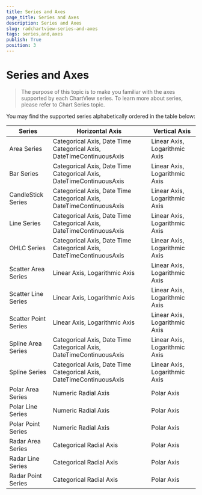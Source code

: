 ```yaml
---
title: Series and Axes
page_title: Series and Axes
description: Series and Axes
slug: radchartview-series-and-axes
tags: series,and,axes
publish: True
position: 3
---
```


# Series and Axes

>The purpose of this topic is to make you familiar with the axes supported by each ChartView series. To learn more about series, please refer to Chart Series topic. 

You may find the supported series alphabetically ordered in the table below:

| Series               | Horizontal Axis                                                      | Vertical Axis                 |
|----------------------|----------------------------------------------------------------------|-------------------------------|
| Area Series          | Categorical Axis, Date Time Categorical Axis, DateTimeContinuousAxis | Linear Axis, Logarithmic Axis |
| Bar Series           | Categorical Axis, Date Time Categorical Axis, DateTimeContinuousAxis | Linear Axis, Logarithmic Axis |
| CandleStick Series   | Categorical Axis, Date Time Categorical Axis, DateTimeContinuousAxis | Linear Axis, Logarithmic Axis |
| Line Series          | Categorical Axis, Date Time Categorical Axis, DateTimeContinuousAxis | Linear Axis, Logarithmic Axis |
| OHLC Series          | Categorical Axis, Date Time Categorical Axis, DateTimeContinuousAxis | Linear Axis, Logarithmic Axis |
| Scatter Area Series  | Linear Axis, Logarithmic Axis                                        | Linear Axis, Logarithmic Axis |
| Scatter Line Series  | Linear Axis, Logarithmic Axis                                        | Linear Axis, Logarithmic Axis |
| Scatter Point Series | Linear Axis, Logarithmic Axis                                        | Linear Axis, Logarithmic Axis |
| Spline Area Series   | Categorical Axis, Date Time Categorical Axis, DateTimeContinuousAxis | Linear Axis, Logarithmic Axis |
| Spline Series        | Categorical Axis, Date Time Categorical Axis, DateTimeContinuousAxis | Linear Axis, Logarithmic Axis |
| Polar Area Series    | Numeric Radial Axis                                                  | Polar Axis                    |
| Polar Line Series    | Numeric Radial Axis                                                  | Polar Axis                    |
| Polar Point Series   | Numeric Radial Axis                                                  | Polar Axis                    |
| Radar Area Series    | Categorical Radial Axis                                              | Polar Axis                    |
| Radar Line Series    | Categorical Radial Axis                                              | Polar Axis                    |
| Radar Point Series   | Categorical Radial Axis                                              | Polar Axis                    |
